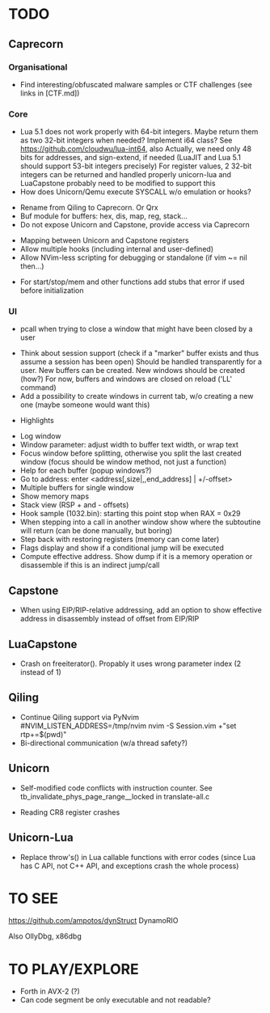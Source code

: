 # TODO

## Caprecorn

### Organisational

- Find interesting/obfuscated malware samples or CTF challenges (see links in [CTF.md])

### Core

- Lua 5.1 does not work properly with 64-bit integers. Maybe return them as two 32-bit integers when needed? Implement i64 class?
  See https://github.com/cloudwu/lua-int64, also 
  Actually, we need only 48 bits for addresses, and sign-extend, if needed (LuaJIT and Lua 5.1 should support 53-bit integers precisely)
  For register values, 2 32-bit integers can be returned and handled properly
  unicorn-lua and LuaCapstone probably need to be modified to support this
- How does Unicorn/Qemu execute SYSCALL w/o emulation or hooks? 
+ Rename from Qiling to Caprecorn. Or Qrx
+ Buf module for buffers: hex, dis, map, reg, stack...
+ Do not expose Unicorn and Capstone, provide access via Caprecorn
- Mapping between Unicorn and Capstone registers
- Allow multiple hooks (including internal and user-defined)
- Allow NVim-less scripting for debugging or standalone (if vim ~= nil then...)
+ For start/stop/mem and other functions add stubs that error if used before initialization

### UI

+ pcall when trying to close a window that might have been closed by a user
* Think about session support (check if a "marker" buffer exists and thus assume a session has been open)
  Should be handled transparently for a user. New buffers can be created. New windows should be created (how?)
  For now, buffers and windows are closed on reload ('LL' command)
* Add a possibility to create windows in current tab, w/o creating a new one (maybe someone would want this)
+ Highlights
- Log window
- Window parameter: adjust width to buffer text width, or wrap text
- Focus window before splitting, otherwise you split the last created window (focus should be window method, not just a function)
- Help for each buffer (popup windows?)
- Go to address: enter <address[,size|,,end_address] | +/-offset>  
- Multiple buffers for single window
- Show memory maps
- Stack view (RSP + and - offsets)
- Hook sample (1032.bin): starting this point stop when RAX = 0x29
- When stepping into a call in another window show where the subtoutine will return (can be done manually, but boring)
- Step back with restoring registers (memory can come later)
- Flags display and show if a conditional jump will be executed
- Compute effective address. Show dump if it is a memory operation or disassemble if this is an indirect jump/call 

## Capstone

- When using EIP/RIP-relative addressing, add an option to show effective address in disassembly instead of offset from EIP/RIP

## LuaCapstone

- Crash on freeiterator(). Propably it uses wrong parameter index (2 instead of 1)

## Qiling

- Continue Qiling support via PyNvim
  #NVIM_LISTEN_ADDRESS=/tmp/nvim nvim -S Session.vim +"set rtp+=$(pwd)"
- Bi-directional communication (w/a thread safety?)

## Unicorn

+ Self-modified code conflicts with instruction counter. See tb_invalidate_phys_page_range__locked in translate-all.c
- Reading CR8 register crashes

## Unicorn-Lua

* Replace throw's() in Lua callable functions with error codes 
  (since Lua has C API, not C++ API, and exceptions crash the whole process)

# TO SEE

https://github.com/ampotos/dynStruct
DynamoRIO

Also OllyDbg, x86dbg 

# TO PLAY/EXPLORE

- Forth in AVX-2 (?)
- Can code segment be only executable and not readable?

